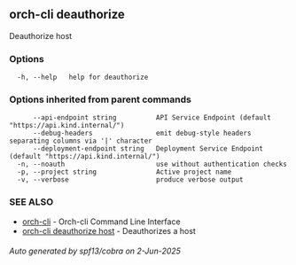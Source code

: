 ## orch-cli deauthorize

Deauthorize host

### Options

```
  -h, --help   help for deauthorize
```

### Options inherited from parent commands

```
      --api-endpoint string          API Service Endpoint (default "https://api.kind.internal/")
      --debug-headers                emit debug-style headers separating columns via '|' character
      --deployment-endpoint string   Deployment Service Endpoint (default "https://api.kind.internal/")
  -n, --noauth                       use without authentication checks
  -p, --project string               Active project name
  -v, --verbose                      produce verbose output
```

### SEE ALSO

* [orch-cli](orch-cli.md)	 - Orch-cli Command Line Interface
* [orch-cli deauthorize host](orch-cli_deauthorize_host.md)	 - Deauthorizes a host

###### Auto generated by spf13/cobra on 2-Jun-2025

